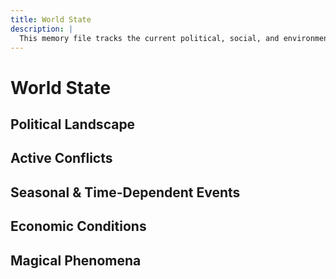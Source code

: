 ```yaml
---
title: World State
description: |
  This memory file tracks the current political, social, and environmental conditions of the campaign world. It includes information on ruling powers, ongoing conflicts, seasonal events, and other dynamic elements that change over time. This file helps maintain a consistent and evolving world that responds realistically to the passage of time and player actions. World state elements are organized by region and sphere of influence, with cross-references to related characters, factions, and plot elements.
---
```


# World State

## Political Landscape
<!-- Format: Region - Ruling power - Current stability - Notable tensions -->

## Active Conflicts
<!-- Format: Conflict name - Involved parties - Current status - Areas affected -->

## Seasonal & Time-Dependent Events
<!-- Format: Event name - Timing - Significance - Affected regions -->

## Economic Conditions
<!-- Format: Region - Resource availability - Trade status - Price fluctuations -->

## Magical Phenomena
<!-- Format: Phenomenon - Location - Duration - Effects -->
